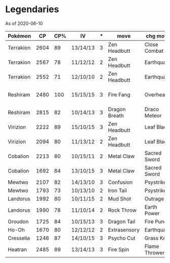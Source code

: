 # Legendaries

As of 2020-06-10

|Pokémon|CP|CP%|IV|*|move|chg move|acquired|comment|
|---|---|---|---|---|---|---|---|---|
|Terrakion|2604|89|13/14/13|3|Zen Headbutt|Close Combat|||
|Terrakion|2567|78|11/12/12|2|Zen Headbutt|Earthquake|||
|Terrakion|2552|71|12/10/10|2|Zen Headbutt|Earthquake|||
|Reshiram|2480|100|15/15/15|3|Fire Fang|Overheat||new fast/charge moves|
|Reshiram|2815|82|10/14/13|3|Dragon Breath|Draco Meteor|||
|Virizion|2222|89|15/10/15|3|Zen Headbutt|Leaf Blade|||
|Virizion|2094|80|11/13/12|2|Zen Headbutt|Leaf Blade|||
|Cobalion|2213|80|10/15/11|2|Metal Claw|Sacred Sword|||
|Cobalion|1692|84|13/10/15|3|Metal Claw|Sacred Sword|||
|Mewtwo|2107|82|14/13/10|3|Confusion|Psystrike||normal||
|Mewtwo|1793|73|10/13/10|2|Iron Tail|Psystrike||armored|
|Landorus|1992|80|10/11/15|2|Mud Shot|Outrage|||
|Landorus|1990|78|11/10/14|2|Rock Throw|Earth Power|||
|Groudon|1725|84|10/15/13|3|Dragon Tail|Fire Punch||
|Ho-Oh|1670|80|12/12/12|2|Extrasensory|Earthquake|||
|Cresselia|1246|87|14/10/15|3|Psycho Cut|Grass Knot|||
|Heatran|2485|89|13/14/13|3|Fire Spin|Flame Thrower|2020-06-10|lucky trade|

